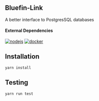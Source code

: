 Bluefin-Link
-------

A better interface to PostgresSQL databases

#### External Dependencies

[![nodejs](https://img.shields.io/badge/nodejs-%5E10.15.0-blue.svg)](https://nodejs.org/en/) 
[![docker](https://img.shields.io/badge/docker-%5E17.04.0-blue.svg)](https://www.docker.com/)

## Installation

`yarn install`

## Testing

`yarn run test`
